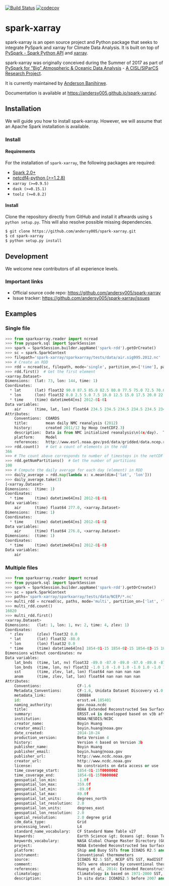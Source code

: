 
[![Build Status](https://travis-ci.org/andersy005/spark-xarray.svg?branch=master)](https://travis-ci.org/andersy005/spark-xarray)
[![codecov](https://codecov.io/gh/andersy005/spark-xarray/branch/master/graph/badge.svg)](https://codecov.io/gh/andersy005/spark-xarray)

# spark-xarray

spark-xarray is an open source project and Python package that seeks to integrate PySpark and xarray for Climate Data Analysis. It is built on top of [PySpark - Spark Python API](https://spark.apache.org/docs/latest/api/python/index.html) and [xarray](http://xarray.pydata.org/en/stable/).

spark-xarray was originally conceived during the Summer of 2017 as part of [PySpark for "Big" Atmospheric & Oceanic Data Analysis](https://ncar.github.io/PySpark4Climate/) - [A CISL/SIParCS Research Project](https://www2.cisl.ucar.edu/siparcs).

It is currently maintained by [Anderson Banihirwe](https://github.com/andersy005).

Documentation is available at https://andersy005.github.io/spark-xarray/.
## Installation

We will guide you how to install spark-xarray. However, we will assume that an Apache Spark installation is available.


### Install

#### Requirements

For the installation of ```spark-xarray```, the following packages are required:


- [Spark 2.0+](https://spark.apache.org/)
- [netcdf4-python (>=1.2.8)](https://unidata.github.io/netcdf4-python/)
- ```xarray (>=0.9.5)```
- ```dask (>=0.15.1)```
- ```toolz (>=0.8.2)```

#### Install

Clone the repository directly from GitHub and install it aftwards using ```$ python setup.py```. This will also resolve possible missing dependencies.

```sh
$ git clone https://github.com/andersy005/spark-xarray.git
$ cd spark-xarray
$ python setup.py install
```

## Development

We welcome new contributors of all experience levels.

### Important links

- Official source code repo: https://github.com/andersy005/spark-xarray
- Issue tracker: https://github.com/andersy005/spark-xarray/issues

## Examples

### Single file

```python
>>> from sparkxarray.reader import ncread
>>> from pyspark.sql import SparkSession
>>> spark = SparkSession.builder.appName('spark-rdd').getOrCreate()
>>> sc = spark.SparkContext
>>> filepath='spark-xarray/sparkxarray/tests/data/air.sig995.2012.nc'
>>> # Create an RDD
>>> rdd = ncread(sc, filepath, mode='single', partition_on=['time'], partitions=100)
>>> rdd.first()  # Get the first element
<xarray.Dataset>
Dimensions:  (lat: 73, lon: 144, time: 1)
Coordinates:
  * lat      (lat) float32 90.0 87.5 85.0 82.5 80.0 77.5 75.0 72.5 70.0 67.5 ...
  * lon      (lon) float32 0.0 2.5 5.0 7.5 10.0 12.5 15.0 17.5 20.0 22.5 ...
  * time     (time) datetime64[ns] 2012-01-01
Data variables:
    air      (time, lat, lon) float64 234.5 234.5 234.5 234.5 234.5 234.5 ...
Attributes:
    Conventions:  COARDS
    title:        mean daily NMC reanalysis (2012)
    history:      created 2011/12 by Hoop (netCDF2.3)
    description:  Data is from NMC initialized reanalysis\n(4x/day).  These a...
    platform:     Model
    references:   http://www.esrl.noaa.gov/psd/data/gridded/data.ncep.reanaly...
>>> rdd.count()   # Get a count of elements in the rdd
366
>>> # The count above corresponds to number of timesteps in the netCDF file 
>>> rdd.getNumPartitions()  # Get the number of partitions
100
>>> # Compute the daily average for each day (element) in RDD
>>> daily_average = rdd.map(lambda x: x.mean(dim=['lat', 'lon']))
>>> daily_average.take(3)
[<xarray.Dataset>
Dimensions:  (time: 1)
Coordinates:
  * time     (time) datetime64[ns] 2012-01-01
Data variables:
    air      (time) float64 277.0, <xarray.Dataset>
Dimensions:  (time: 1)
Coordinates:
  * time     (time) datetime64[ns] 2012-01-02
Data variables:
    air      (time) float64 276.8, <xarray.Dataset>
Dimensions:  (time: 1)
Coordinates:
  * time     (time) datetime64[ns] 2012-01-03
Data variables:
    air     
```

### Multiple files

```python
>>> from sparkxarray.reader import ncread
>>> from pyspark.sql import SparkSession
>>> spark = SparkSession.builder.appName('spark-rdd').getOrCreate()
>>> sc = spark.SparkContext
>>> paths='spark-xarray/sparkxarray/tests/data/NCEP/*.nc'
>>> multi_rdd = ncread(sc, paths, mode='multi', partition_on=['lat', 'lon'], partitions=300)
>>> multi_rdd.count()
16020
>>> multi_rdd.first()
<xarray.Dataset>
Dimensions:   (lat: 1, lon: 1, nv: 2, time: 4, zlev: 1)
Coordinates:
  * zlev      (zlev) float32 0.0
  * lat       (lat) float32 -88.0
  * lon       (lon) float32 0.0
  * time      (time) datetime64[ns] 1854-01-15 1854-02-15 1854-03-15 1854-04-15
Dimensions without coordinates: nv
Data variables:
    lat_bnds  (time, lat, nv) float32 -89.0 -87.0 -89.0 -87.0 -89.0 -87.0 ...
    lon_bnds  (time, lon, nv) float32 -1.0 1.0 -1.0 1.0 -1.0 1.0 -1.0 1.0
    sst       (time, zlev, lat, lon) float64 nan nan nan nan
    anom      (time, zlev, lat, lon) float64 nan nan nan nan
Attributes:
    Conventions:                CF-1.6
    Metadata_Conventions:       CF-1.6, Unidata Dataset Discovery v1.0
    metadata_link:              C00884
    id:                         ersst.v4.185401
    naming_authority:           gov.noaa.ncdc
    title:                      NOAA Extended Reconstructed Sea Surface Tempe...
    summary:                    ERSST.v4 is developped based on v3b after rev...
    institution:                NOAA/NESDIS/NCDC
    creator_name:               Boyin Huang
    creator_email:              boyin.huang@noaa.gov
    date_created:               2014-10-24
    production_version:         Beta Version 4
    history:                    Version 4 based on Version 3b
    publisher_name:             Boyin Huang
    publisher_email:            boyin.huang@noaa.gov
    publisher_url:              http://www.ncdc.noaa.gov
    creator_url:                http://www.ncdc.noaa.gov
    license:                    No constraints on data access or use
    time_coverage_start:        1854-01-15T000000Z
    time_coverage_end:          1854-01-15T000000Z
    geospatial_lon_min:         -1.0f
    geospatial_lon_max:         359.0f
    geospatial_lat_min:         -89.0f
    geospatial_lat_max:         89.0f
    geospatial_lat_units:       degrees_north
    geospatial_lat_resolution:  2.0
    geospatial_lon_units:       degrees_east
    geospatial_lon_resolution:  2.0
    spatial_resolution:         2.0 degree grid
    cdm_data_type:              Grid
    processing_level:           L4
    standard_name_vocabulary:   CF Standard Name Table v27
    keywords:                   Earth Science &gt; Oceans &gt; Ocean Temperat...
    keywords_vocabulary:        NASA Global Change Master Directory (GCMD) Sc...
    project:                    NOAA Extended Reconstructed Sea Surface Tempe...
    platform:                   Ship and Buoy SSTs from ICOADS R2.5 and NCEP GTS
    instrument:                 Conventional thermometers
    source:                     ICOADS R2.5 SST, NCEP GTS SST, HadISST ice, N...
    comment:                    SSTs were observed by conventional thermomete...
    references:                 Huang et al, 2014: Extended Reconstructed Sea...
    climatology:                Climatology is based on 1971-2000 SST, Xue, Y...
    description:                In situ data: ICOADS2.5 before 2007 and NCEP ...
```
